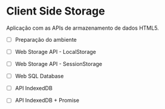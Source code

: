 # Client Side Storage

Aplicação com as APIs de armazenamento de dados HTML5.

- [ ] Preparação do ambiente
- [ ] Web Storage API - LocalStorage 
- [ ] Web Storage API - SessionStorage
- [ ] Web SQL Database
- [ ] API IndexedDB
- [ ] API IndexedDB + Promise

